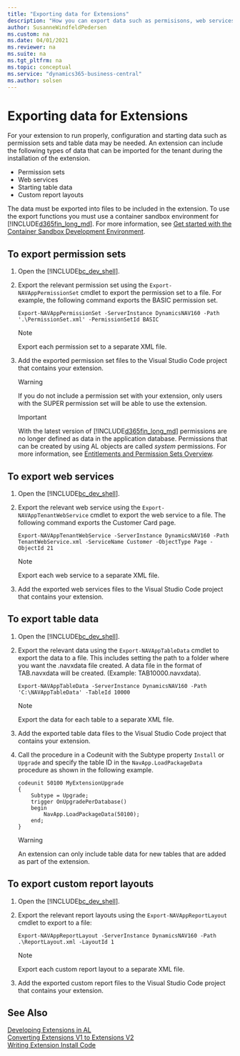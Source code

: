 ```yaml
---
title: "Exporting data for Extensions"
description: "How you can export data such as permisisons, web services, and table data for an extension."
author: SusanneWindfeldPedersen
ms.custom: na
ms.date: 04/01/2021
ms.reviewer: na
ms.suite: na
ms.tgt_pltfrm: na
ms.topic: conceptual
ms.service: "dynamics365-business-central"
ms.author: solsen
---
```


# Exporting data for Extensions
For your extension to run properly, configuration and starting data such as permission sets and table data may be needed. An extension can include the following types of data that can be imported for the tenant during the installation of the extension.

- Permission sets
- Web services
- Starting table data
- Custom report layouts

<!-- 
> [!NOTE]  
> The NAV Development Shell is [!INCLUDE[2019_releasewave2_deprecated](../includes/2019_releasewave2_deprecated.md)]. -->

The data must be exported into files to be included in the extension. To use the export functions you must use a container sandbox environment for [!INCLUDE[d365fin_long_md](includes/d365fin_long_md.md)]. For more information, see [Get started with the Container Sandbox Development Environment](devenv-get-started-container-sandbox.md).

## To export permission sets
1. Open the [!INCLUDE[bc_dev_shell](includes/bc_dev_shell.md)].
2. Export the relevant permission set using the `Export-NAVAppPermissionSet` cmdlet to export the permission set to a file. For example, the following command exports the BASIC permission set.

    `Export-NAVAppPermissionSet -ServerInstance DynamicsNAV160 -Path '.\PermissionSet.xml' -PermissionSetId BASIC`

    > [!NOTE]  
    > Export each permission set to a separate XML file.

3. Add the exported permission set files to the Visual Studio Code project that contains your extension.

    > [!WARNING]  
    > If you do not include a permission set with your extension, only users with the SUPER permission set will be able to use the extension.

    > [!IMPORTANT]  
    > With the latest version of [!INCLUDE[d365fin_long_md](includes/d365fin_long_md.md)] permissions are no longer defined as data in the application database. Permissions that can be created by using AL objects are called *system* permissions. For more information, see [Entitlements and Permission Sets Overview](devenv-entitlements-and-permissionsets-overview.md).


## To export web services

1. Open the [!INCLUDE[bc_dev_shell](includes/bc_dev_shell.md)].
2. Export the relevant web service using the `Export-NAVAppTenantWebService` cmdlet to export the web service to a file. The following command exports the Customer Card page.

    `Export-NAVAppTenantWebService -ServerInstance DynamicsNAV160 -Path TenantWebService.xml -ServiceName Customer -ObjectType Page -ObjectId 21`

    > [!NOTE]  
    > Export each web service to a separate XML file.

3. Add the exported web services files to the Visual Studio Code project that contains your extension.

## To export table data 

1. Open the [!INCLUDE[bc_dev_shell](includes/bc_dev_shell.md)].
2. Export the relevant data using the `Export-NAVAppTableData` cmdlet to export the data to a file. This includes setting the path to a folder where you want the .navxdata file created. A data file in the format of TAB<TABLEID>.navxdata will be created. (Example: TAB10000.navxdata). 

    `Export-NAVAppTableData -ServerInstance DynamicsNAV160 -Path 'C:\NAVAppTableData' -TableId 10000`

    > [!NOTE]  
    > Export the data for each table to a separate XML file.

3. Add the exported table data files to the Visual Studio Code project that contains your extension.
4. Call the procedure in a Codeunit with the Subtype property `Install` or `Upgrade` and specify the table ID  in the `NavApp.LoadPackageData` procedure as shown in the following example.

    ```AL
    codeunit 50100 MyExtensionUpgrade
    {
        Subtype = Upgrade;
        trigger OnUpgradePerDatabase()
        begin
            NavApp.LoadPackageData(50100);
        end;
    }
    ```

    > [!WARNING]
    > An extension can only include table data for new tables that are added as part of the extension.

## To export custom report layouts

1. Open the [!INCLUDE[bc_dev_shell](includes/bc_dev_shell.md)].
2. Export the relevant report layouts using the `Export-NAVAppReportLayout` cmdlet to export to a file:

    `Export-NAVAppReportLayout -ServerInstance DynamicsNAV160 -Path .\ReportLayout.xml -LayoutId 1`

    > [!NOTE]  
    > Export each custom report layout to a separate XML file.

3. Add the exported custom report files to the Visual Studio Code project that contains your extension.

## See Also

[Developing Extensions in AL](devenv-dev-overview.md)  
[Converting Extensions V1 to Extensions V2](devenv-upgrade-v1-to-v2-overview.md)  
[Writing Extension Install Code](devenv-extension-install-code.md)  
